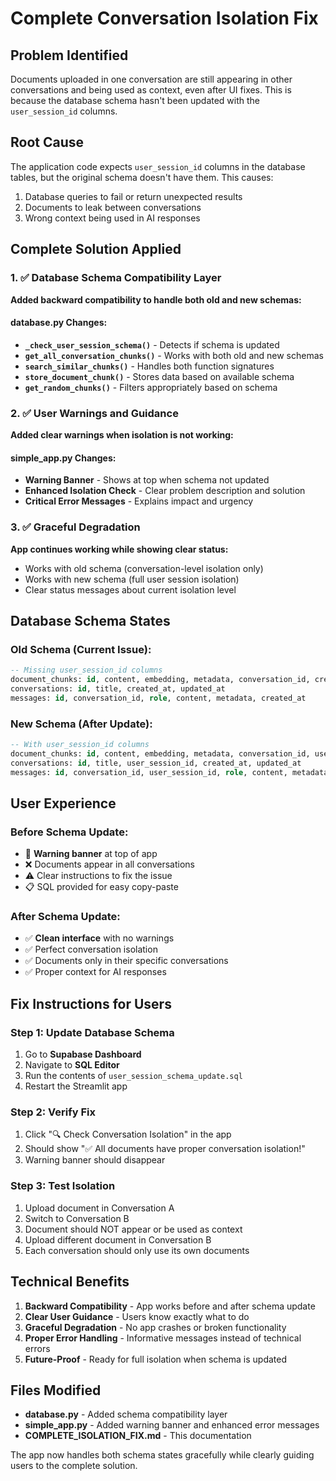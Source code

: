 # Complete Conversation Isolation Fix

## Problem Identified
Documents uploaded in one conversation are still appearing in other conversations and being used as context, even after UI fixes. This is because the database schema hasn't been updated with the `user_session_id` columns.

## Root Cause
The application code expects `user_session_id` columns in the database tables, but the original schema doesn't have them. This causes:
1. Database queries to fail or return unexpected results
2. Documents to leak between conversations
3. Wrong context being used in AI responses

## Complete Solution Applied

### 1. ✅ Database Schema Compatibility Layer
**Added backward compatibility to handle both old and new schemas:**

#### database.py Changes:
- **`_check_user_session_schema()`** - Detects if schema is updated
- **`get_all_conversation_chunks()`** - Works with both old and new schemas
- **`search_similar_chunks()`** - Handles both function signatures
- **`store_document_chunk()`** - Stores data based on available schema
- **`get_random_chunks()`** - Filters appropriately based on schema

### 2. ✅ User Warnings and Guidance
**Added clear warnings when isolation is not working:**

#### simple_app.py Changes:
- **Warning Banner** - Shows at top when schema not updated
- **Enhanced Isolation Check** - Clear problem description and solution
- **Critical Error Messages** - Explains impact and urgency

### 3. ✅ Graceful Degradation
**App continues working while showing clear status:**
- Works with old schema (conversation-level isolation only)
- Works with new schema (full user session isolation)
- Clear status messages about current isolation level

## Database Schema States

### Old Schema (Current Issue):
```sql
-- Missing user_session_id columns
document_chunks: id, content, embedding, metadata, conversation_id, created_at
conversations: id, title, created_at, updated_at
messages: id, conversation_id, role, content, metadata, created_at
```

### New Schema (After Update):
```sql
-- With user_session_id columns
document_chunks: id, content, embedding, metadata, conversation_id, user_session_id, created_at
conversations: id, title, user_session_id, created_at, updated_at
messages: id, conversation_id, user_session_id, role, content, metadata, created_at
```

## User Experience

### Before Schema Update:
- 🚨 **Warning banner** at top of app
- ❌ Documents appear in all conversations
- ⚠️ Clear instructions to fix the issue
- 📋 SQL provided for easy copy-paste

### After Schema Update:
- ✅ **Clean interface** with no warnings
- ✅ Perfect conversation isolation
- ✅ Documents only in their specific conversations
- ✅ Proper context for AI responses

## Fix Instructions for Users

### Step 1: Update Database Schema
1. Go to **Supabase Dashboard**
2. Navigate to **SQL Editor**
3. Run the contents of `user_session_schema_update.sql`
4. Restart the Streamlit app

### Step 2: Verify Fix
1. Click "🔍 Check Conversation Isolation" in the app
2. Should show "✅ All documents have proper conversation isolation!"
3. Warning banner should disappear

### Step 3: Test Isolation
1. Upload document in Conversation A
2. Switch to Conversation B
3. Document should NOT appear or be used as context
4. Upload different document in Conversation B
5. Each conversation should only use its own documents

## Technical Benefits

1. **Backward Compatibility** - App works before and after schema update
2. **Clear User Guidance** - Users know exactly what to do
3. **Graceful Degradation** - No app crashes or broken functionality
4. **Proper Error Handling** - Informative messages instead of technical errors
5. **Future-Proof** - Ready for full isolation when schema is updated

## Files Modified

- **database.py** - Added schema compatibility layer
- **simple_app.py** - Added warning banner and enhanced error messages
- **COMPLETE_ISOLATION_FIX.md** - This documentation

The app now handles both schema states gracefully while clearly guiding users to the complete solution.